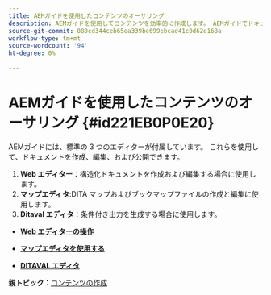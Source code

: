 ```yaml
---
title: AEMガイドを使用したコンテンツのオーサリング
description: AEMガイドを使用してコンテンツを効率的に作成します。 AEMガイドでドキュメントを作成、編集、および公開する方法について説明します。
source-git-commit: 880cd344ceb65ea339be699ebcad41c0d62e168a
workflow-type: tm+mt
source-wordcount: '94'
ht-degree: 0%

---
```


# AEMガイドを使用したコンテンツのオーサリング {#id221EB0P0E20}

AEMガイドには、標準の 3 つのエディターが付属しています。 これらを使用して、ドキュメントを作成、編集、および公開できます。

1. **Web エディター**：構造化ドキュメントを作成および編集する場合に使用します。
1. **マップエディタ**:DITA マップおよびブックマップファイルの作成と編集に使用します。
1. **Ditaval エディタ**：条件付き出力を生成する場合に使用します。

- **[Web エディターの操作](web-editor.md)**

- **[マップエディタを使用する](map-editor.md)**

- **[DITAVAL エディタ](ditaval-editor.md)**


**親トピック：**[&#x200B;コンテンツの作成](authoring-content.md)
